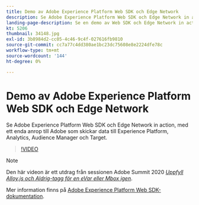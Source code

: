 ```yaml
---
title: Demo av Adobe Experience Platform Web SDK och Edge Network
description: Se Adobe Experience Platform Web SDK och Edge Network in action, med ett enda anrop till Adobe som skickar data till Experience Platform, Analytics, Audience Manager och Target.
landing-page-description: Se en demo av Web SDK och Edge Network in action, med ett enda anrop till Adobe som skickar data till Experience Platform, Analytics, Audience Manager och Target.
kt: 5206
thumbnail: 34148.jpg
exl-id: 3b8984d2-cc05-4c46-9c4f-027616fb9810
source-git-commit: cc7a77c4dd380ae1bc23dc75608e8e2224dfe78c
workflow-type: tm+mt
source-wordcount: '144'
ht-degree: 0%

---
```


# Demo av Adobe Experience Platform Web SDK och Edge Network

Se Adobe Experience Platform Web SDK och Edge Network in action, med ett enda anrop till Adobe som skickar data till Experience Platform, Analytics, Audience Manager och Target.

>[!VIDEO](https://video.tv.adobe.com/v/34148?quality=12&learn=on)

>[!NOTE]
>
>Den här videon är ett utdrag från sessionen Adobe Summit 2020 *[Uppfyll Alloy.js och Aldrig-tagg för en eVar eller Mbox igen](https://business.adobe.com/summit/2020/with-alloy-js-never-tag-for-an-evar-or-mbox-again.html)*.

Mer information finns på [Adobe Experience Platform Web SDK-dokumentation](https://experienceleague.adobe.com/docs/experience-platform/edge/home.html).
